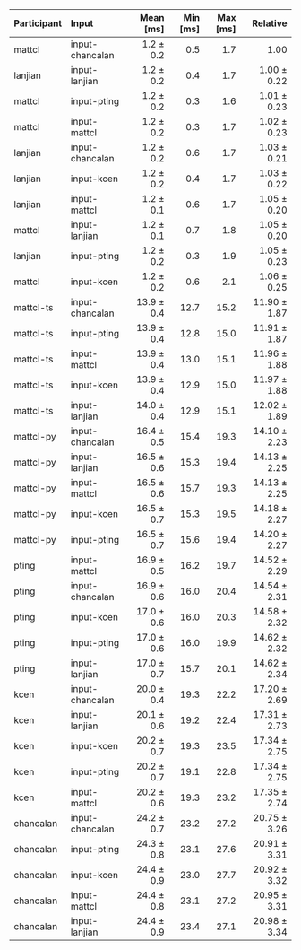 | Participant | Input | Mean [ms] | Min [ms] | Max [ms] | Relative |
|:---|:---|---:|---:|---:|---:|
| mattcl | input-chancalan | 1.2 ± 0.2 | 0.5 | 1.7 | 1.00 |
| lanjian | input-lanjian | 1.2 ± 0.2 | 0.4 | 1.7 | 1.00 ± 0.22 |
| mattcl | input-pting | 1.2 ± 0.2 | 0.3 | 1.6 | 1.01 ± 0.23 |
| mattcl | input-mattcl | 1.2 ± 0.2 | 0.3 | 1.7 | 1.02 ± 0.23 |
| lanjian | input-chancalan | 1.2 ± 0.2 | 0.6 | 1.7 | 1.03 ± 0.21 |
| lanjian | input-kcen | 1.2 ± 0.2 | 0.4 | 1.7 | 1.03 ± 0.22 |
| lanjian | input-mattcl | 1.2 ± 0.1 | 0.6 | 1.7 | 1.05 ± 0.20 |
| mattcl | input-lanjian | 1.2 ± 0.1 | 0.7 | 1.8 | 1.05 ± 0.20 |
| lanjian | input-pting | 1.2 ± 0.2 | 0.3 | 1.9 | 1.05 ± 0.23 |
| mattcl | input-kcen | 1.2 ± 0.2 | 0.6 | 2.1 | 1.06 ± 0.25 |
| mattcl-ts | input-chancalan | 13.9 ± 0.4 | 12.7 | 15.2 | 11.90 ± 1.87 |
| mattcl-ts | input-pting | 13.9 ± 0.4 | 12.8 | 15.0 | 11.91 ± 1.87 |
| mattcl-ts | input-mattcl | 13.9 ± 0.4 | 13.0 | 15.1 | 11.96 ± 1.88 |
| mattcl-ts | input-kcen | 13.9 ± 0.4 | 12.9 | 15.0 | 11.97 ± 1.88 |
| mattcl-ts | input-lanjian | 14.0 ± 0.4 | 12.9 | 15.1 | 12.02 ± 1.89 |
| mattcl-py | input-chancalan | 16.4 ± 0.5 | 15.4 | 19.3 | 14.10 ± 2.23 |
| mattcl-py | input-lanjian | 16.5 ± 0.6 | 15.3 | 19.4 | 14.13 ± 2.25 |
| mattcl-py | input-mattcl | 16.5 ± 0.6 | 15.7 | 19.3 | 14.13 ± 2.25 |
| mattcl-py | input-kcen | 16.5 ± 0.7 | 15.3 | 19.5 | 14.18 ± 2.27 |
| mattcl-py | input-pting | 16.5 ± 0.7 | 15.6 | 19.4 | 14.20 ± 2.27 |
| pting | input-mattcl | 16.9 ± 0.5 | 16.2 | 19.7 | 14.52 ± 2.29 |
| pting | input-chancalan | 16.9 ± 0.6 | 16.0 | 20.4 | 14.54 ± 2.31 |
| pting | input-kcen | 17.0 ± 0.6 | 16.0 | 20.3 | 14.58 ± 2.32 |
| pting | input-pting | 17.0 ± 0.6 | 16.0 | 19.9 | 14.62 ± 2.32 |
| pting | input-lanjian | 17.0 ± 0.7 | 15.7 | 20.1 | 14.62 ± 2.34 |
| kcen | input-chancalan | 20.0 ± 0.4 | 19.3 | 22.2 | 17.20 ± 2.69 |
| kcen | input-lanjian | 20.1 ± 0.6 | 19.2 | 22.4 | 17.31 ± 2.73 |
| kcen | input-kcen | 20.2 ± 0.7 | 19.3 | 23.5 | 17.34 ± 2.75 |
| kcen | input-pting | 20.2 ± 0.7 | 19.1 | 22.8 | 17.34 ± 2.75 |
| kcen | input-mattcl | 20.2 ± 0.6 | 19.3 | 23.2 | 17.35 ± 2.74 |
| chancalan | input-chancalan | 24.2 ± 0.7 | 23.2 | 27.2 | 20.75 ± 3.26 |
| chancalan | input-pting | 24.3 ± 0.8 | 23.1 | 27.6 | 20.91 ± 3.31 |
| chancalan | input-kcen | 24.4 ± 0.9 | 23.0 | 27.7 | 20.92 ± 3.32 |
| chancalan | input-mattcl | 24.4 ± 0.8 | 23.1 | 27.2 | 20.95 ± 3.31 |
| chancalan | input-lanjian | 24.4 ± 0.9 | 23.4 | 27.1 | 20.98 ± 3.34 |
